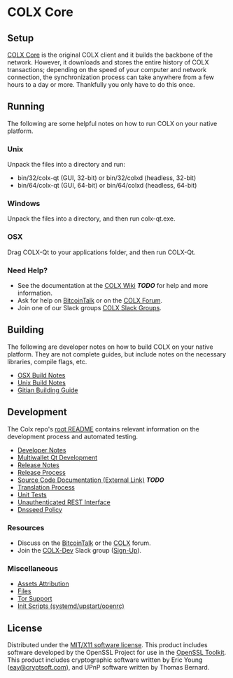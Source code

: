 COLX Core
=====================

Setup
---------------------
[COLX Core](http://colx.org/wallet) is the original COLX client and it builds the backbone of the network. However, it downloads and stores the entire history of COLX transactions; depending on the speed of your computer and network connection, the synchronization process can take anywhere from a few hours to a day or more. Thankfully you only have to do this once.

Running
---------------------
The following are some helpful notes on how to run COLX on your native platform.

### Unix

Unpack the files into a directory and run:

- bin/32/colx-qt (GUI, 32-bit) or bin/32/colxd (headless, 32-bit)
- bin/64/colx-qt (GUI, 64-bit) or bin/64/colxd (headless, 64-bit)

### Windows

Unpack the files into a directory, and then run colx-qt.exe.

### OSX

Drag COLX-Qt to your applications folder, and then run COLX-Qt.

### Need Help?

* See the documentation at the [COLX Wiki](https://en.bitcoin.it/wiki/Main_Page) ***TODO***
for help and more information.
* Ask for help on [BitcoinTalk](https://bitcointalk.org/index.php?topic=1262920.0) or on the [COLX Forum](http://forum.colx.org/).
* Join one of our Slack groups [COLX Slack Groups](https://colx.org/slack-logins/).

Building
---------------------
The following are developer notes on how to build COLX on your native platform. They are not complete guides, but include notes on the necessary libraries, compile flags, etc.

- [OSX Build Notes](build-osx.md)
- [Unix Build Notes](build-unix.md)
- [Gitian Building Guide](gitian-building.md)

Development
---------------------
The Colx repo's [root README](https://github.com/COLX-Project/COLX/blob/master/README.md) contains relevant information on the development process and automated testing.

- [Developer Notes](developer-notes.md)
- [Multiwallet Qt Development](multiwallet-qt.md)
- [Release Notes](release-notes.md)
- [Release Process](release-process.md)
- [Source Code Documentation (External Link)](https://dev.visucore.com/bitcoin/doxygen/) ***TODO***
- [Translation Process](translation_process.md)
- [Unit Tests](unit-tests.md)
- [Unauthenticated REST Interface](REST-interface.md)
- [Dnsseed Policy](dnsseed-policy.md)

### Resources

* Discuss on the [BitcoinTalk](https://bitcointalk.org/index.php?topic=1262920.0) or the [COLX](http://forum.colx.org/) forum.
* Join the [COLX-Dev](https://colx-dev.slack.com/) Slack group ([Sign-Up](https://colx-dev.herokuapp.com/)).

### Miscellaneous
- [Assets Attribution](assets-attribution.md)
- [Files](files.md)
- [Tor Support](tor.md)
- [Init Scripts (systemd/upstart/openrc)](init.md)

License
---------------------
Distributed under the [MIT/X11 software license](http://www.opensource.org/licenses/mit-license.php).
This product includes software developed by the OpenSSL Project for use in the [OpenSSL Toolkit](https://www.openssl.org/). This product includes
cryptographic software written by Eric Young ([eay@cryptsoft.com](mailto:eay@cryptsoft.com)), and UPnP software written by Thomas Bernard.
